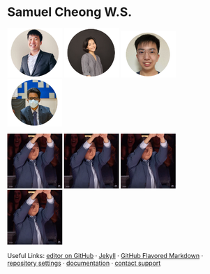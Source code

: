 # Samuel Cheong W.S.

<p float="left">
  <img src="glendon.png" width="25%" />
  <img src="christabelle.png" width="25%" /> 
  <img src="choon.png" width="25%" />
  <img src="jishnu.png" width="25%" />
</p>

<p float="left">
  <img src="bowing.gif" width="25%" />
  <img src="bowing.gif" width="25%" /> 
  <img src="bowing.gif" width="25%" />
  <img src="bowing.gif" width="25%" />
</p>


<!---

# Samuel Cheong W.S.

Undergraduate Student in National University of Singapore

I am an aspiring programmer, interested to automate tasks to improve our quality of life.

## Education

###National University of Singapore
Bachelor of Computing (Hons)
Computer Sciences Courses


###Hwa Chong Institution
IP Programme


-->





Useful Links:  [editor on GitHub](https://github.com/samuelcheongws/Github-website/edit/main/README.md) · [Jekyll](https://jekyllrb.com/) · [GitHub Flavored Markdown](https://guides.github.com/features/mastering-markdown/) · [repository settings](https://github.com/samuelcheongws/Github-website/settings/pages) · [documentation](https://docs.github.com/categories/github-pages-basics/) · [contact support](https://support.github.com/contact)

